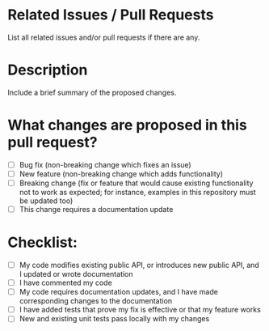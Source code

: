 # Related Issues / Pull Requests

List all related issues and/or pull requests if there are any.

# Description

Include a brief summary of the proposed changes.

# What changes are proposed in this pull request?

- [ ] Bug fix (non-breaking change which fixes an issue)
- [ ] New feature (non-breaking change which adds functionality)
- [ ] Breaking change (fix or feature that would cause existing functionality not to work as expected; for instance, examples in this repository must be updated too)
- [ ] This change requires a documentation update

# Checklist:

- [ ] My code modifies existing public API, or introduces new public API, and I updated or wrote documentation
- [ ] I have commented my code
- [ ] My code requires documentation updates, and I have made corresponding changes to the documentation
- [ ] I have added tests that prove my fix is effective or that my feature works
- [ ] New and existing unit tests pass locally with my changes
